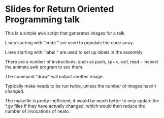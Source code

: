 # Slides for Return Oriented Programming talk

This is a simple awk script that generates images for a talk.

Lines starting with "code " are used to populate the code array.

Lines starting with "label " are used to set up labels in the assembly

There are a number of instructions, such as push, sp+=, call, read - inspect the animate.awk program to see them.

The command "draw" will output another image.

Typically make needs to be run twice, unless the number of images hasn't changed.

The makefile is pretty inefficient, it would be much better to only update the *.gv files if they have actually changed, which would then reduce the number of invocations of neato.

